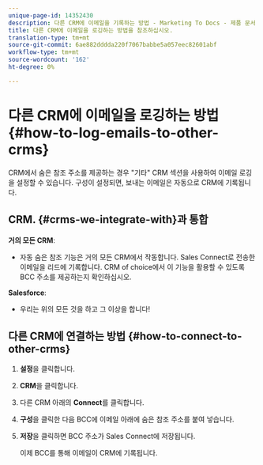 ```yaml
---
unique-page-id: 14352430
description: 다른 CRM에 이메일을 기록하는 방법 - Marketing To Docs - 제품 문서
title: 다른 CRM에 이메일을 로깅하는 방법을 참조하십시오.
translation-type: tm+mt
source-git-commit: 6ae882dddda220f7067babbe5a057eec82601abf
workflow-type: tm+mt
source-wordcount: '162'
ht-degree: 0%

---
```



# 다른 CRM에 이메일을 로깅하는 방법 {#how-to-log-emails-to-other-crms}

CRM에서 숨은 참조 주소를 제공하는 경우 &quot;기타&quot; CRM 섹션을 사용하여 이메일 로깅을 설정할 수 있습니다. 구성이 설정되면, 보내는 이메일은 자동으로 CRM에 기록됩니다.

## CRM. {#crms-we-integrate-with}과 통합

**거의 모든 CRM**:

* 자동 숨은 참조 기능은 거의 모든 CRM에서 작동합니다. Sales Connect로 전송한 이메일을 리드에 기록합니다. CRM of choice에서 이 기능을 활용할 수 있도록 BCC 주소를 제공하는지 확인하십시오.

**Salesforce**:

* 우리는 위의 모든 것을 하고 그 이상을 합니다!

## 다른 CRM에 연결하는 방법 {#how-to-connect-to-other-crms}

1. **설정**&#x200B;을 클릭합니다.
1. **CRM**&#x200B;을 클릭합니다.
1. 다른 CRM 아래의 **Connect**&#x200B;를 클릭합니다.
1. **구성**&#x200B;을 클릭한 다음 BCC에 이메일 아래에 숨은 참조 주소를 붙여 넣습니다.
1. **저장**&#x200B;을 클릭하면 BCC 주소가 Sales Connect에 저장됩니다.

   이제 BCC를 통해 이메일이 CRM에 기록됩니다.
